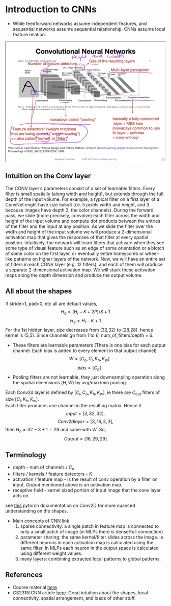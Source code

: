 
# Introduction to CNNs


- While feedforward networks assume independent features, and sequential networks assume sequential relationship, CNNs assume local feature relation.

![image](figs/cnn-basics.png)


## Intuition on the Conv layer
The CONV layer’s parameters consist of a set of learnable filters. Every filter is small spatially (along width and height), but extends through the full depth of the input volume. For example, a typical filter on a first layer of a ConvNet might have size 5x5x3 (i.e. 5 pixels width and height, and 3 because images have depth 3, the color channels). During the forward pass, we slide (more precisely, convolve) each filter across the width and height of the input volume and compute dot products between the entries of the filter and the input at any position. As we slide the filter over the width and height of the input volume we will produce a 2-dimensional activation map that gives the responses of that filter at every spatial position. Intuitively, the network will learn filters that activate when they see some type of visual feature such as an edge of some orientation or a blotch of some color on the first layer, or eventually entire honeycomb or wheel-like patterns on higher layers of the network. Now, we will have an entire set of filters in each CONV layer (e.g. 12 filters), and each of them will produce a separate 2-dimensional activation map. We will stack these activation maps along the depth dimension and produce the output volume.


## All about the shapes

If stride=1, pad=0, etc all are default values, $$ H_o = (H_i - K + 2P)/S + 1 $$ $$H_{o} = H_{i} - K + 1$$
For the 1st hidden layer, size decreases from (32,32) to (28,28). hence kernel is (5,5). Since channels go from 1 to 6, num_of_filters/depth = 6.  
- These filters are learnable parameters (There is one bias for each output channel. Each bias is added to every element in that output channel)
$$W = [C_o, C_i,  K_h, K_w]$$
$$bias = [C_o]$$
- Pooling filters are not learnable, they just downsampling operation along the spatial dimensions $(H, W)$ by avg/max/min pooling.

Each Conv2d layer is defined by $[C_i, C_o,  K_h, K_w]$, ie there are $C_{out}$ filters of size [$C_i, K_h, K_w$].  
Each filter produces one channel in the resulting matrix. 
Hence if $$Input = [3,32,32],$$ $$Conv2d layer = [3, 16, 3, 3], $$ then $H_o = 32-3+1 = 29$ and same with $W$. So, $$Output = [16, 29, 29]$$


## Terminology
- depth - num of channels / $C_o$
- filters / kernels / feature detectors - $K$
- activation / feature map - is the result of conv operation by a filter on input, $Output$
 mentioned above is an activation map.
- receptive field - kernel sized portion of input image that the conv layer acts on


see [this](https://pytorch.org/docs/stable/generated/torch.nn.Conv2d.html) pytorch documentation on Conv2D for more nuanced understanding on the shapes.

- Main concepts of CNN [link](https://youtu.be/7fWOE-z8YgY?t=825)
    1. sparse connectivity: a single patch in feature map is connected to only a small patch of image (in MLPs there is dense/full connection)
    2. parameter sharing: the same kernel/filter slides across the image. ie different neurons in each activation map is calculated using the same filter. In MLPs each neuron in the output space is calculated using different weight values.
    3. many layers: combining extracted local patterns to global patterns. 





## References
- Course material [here](https://sebastianraschka.com/blog/2021/dl-course.html#l13-introduction-to-convolutional-neural-networks)  
- CS231N CNN article [here](https://cs231n.github.io/convolutional-networks/#case). Great intuition about the shapes, local connectivity, spatial arrangement, and loads of other stuff.

